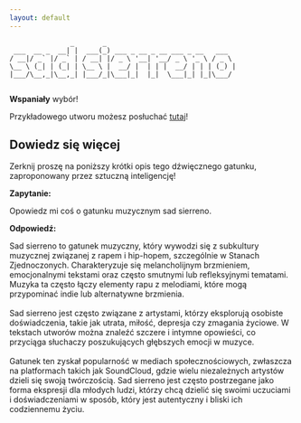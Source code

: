 ```yaml
---
layout: default
---
```


```
               _       _                                
 ___  __ _  __| |  ___(_) ___ _ __ _ __ ___ _ __   ___  
/ __|/ _` |/ _` | / __| |/ _ \ '__| '__/ _ \ '_ \ / _ \ 
\__ \ (_| | (_| | \__ \ |  __/ |  | | |  __/ | | | (_) |
|___/\__,_|\__,_| |___/_|\___|_|  |_|  \___|_| |_|\___/ 
                                                        
```
**Wspaniały** wybór!

Przykładowego utworu możesz posłuchać [tutaj](https://p.scdn.co/mp3-preview/6b696210aaae9dd245c0a6c0adc6e9dd8afee523)!
## Dowiedz się więcej
Zerknij proszę na poniższy krótki opis tego dźwięcznego gatunku, zaproponowany przez sztuczną inteligencję!



**Zapytanie:**

Opowiedz mi coś o gatunku muzycznym sad sierreno.

**Odpowiedź:**

Sad sierreno to gatunek muzyczny, który wywodzi się z subkultury muzycznej związanej z rapem i hip-hopem, szczególnie w Stanach Zjednoczonych. Charakteryzuje się melancholijnym brzmieniem, emocjonalnymi tekstami oraz często smutnymi lub refleksyjnymi tematami. Muzyka ta często łączy elementy rapu z melodiami, które mogą przypominać indie lub alternatywne brzmienia.<br><br>Sad sierreno jest często związane z artystami, którzy eksplorują osobiste doświadczenia, takie jak utrata, miłość, depresja czy zmagania życiowe. W tekstach utworów można znaleźć szczere i intymne opowieści, co przyciąga słuchaczy poszukujących głębszych emocji w muzyce.<br><br>Gatunek ten zyskał popularność w mediach społecznościowych, zwłaszcza na platformach takich jak SoundCloud, gdzie wielu niezależnych artystów dzieli się swoją twórczością. Sad sierreno jest często postrzegane jako forma ekspresji dla młodych ludzi, którzy chcą dzielić się swoimi uczuciami i doświadczeniami w sposób, który jest autentyczny i bliski ich codziennemu życiu.